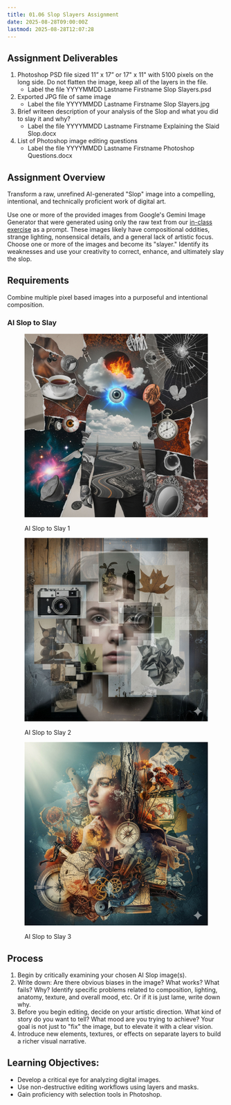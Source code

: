 ```yaml
---
title: 01.06 Slop Slayers Assignment
date: 2025-08-28T09:00:00Z
lastmod: 2025-08-28T12:07:28
---
```


## Assignment Deliverables

1. Photoshop PSD file sized 11” x 17” or 17" x 11" with 5100 pixels on the long side. Do not flatten the image, keep all of the layers in the file.
   - Label the file YYYYMMDD Lastname Firstname Slop Slayers.psd
2. Exported JPG file of same image
   - Label the file YYYYMMDD Lastname Firstname Slop Slayers.jpg
3. Brief writeen description of your analysis of the Slop and what you did to slay it and why?
   - Label the file YYYYMMDD Lastname Firstname Explaining the Slaid Slop.docx
4. List of Photoshop image editing questions
   - Label the file YYYYMMDD Lastname Firstname Photoshop Questions.docx

## Assignment Overview

Transform a raw, unrefined AI-generated "Slop" image into a compelling, intentional, and technically proficient work of digital art.

Use one or more of the provided images from Google's Gemini Image Generator that were generated using only the raw text from our [in-class exercise](./01-02-make-new-original-content-now-in-class-exercise.md) as a prompt. These images likely have compositional oddities, strange lighting, nonsensical details, and a general lack of artistic focus. Choose one or more of the images and become its "slayer." Identify its weaknesses and use your creativity to correct, enhance, and ultimately slay the slop.

## Requirements

Combine multiple pixel based images into a purposeful and intentional composition.

### AI Slop to Slay

<div class="gallery-grid">
<figure>

[![AI Slop to Slay 1](./2025-08-28-AI-Slop-to-Slay-1.jpg)](./2025-08-28-AI-Slop-to-Slay-1.jpg)

<figcaption>

AI Slop to Slay 1

</figcaption>
</figure>

<figure>

[![AI Slop to Slay 2](./2025-08-28-AI-Slop-to-Slay-2.jpg)](./2025-08-28-AI-Slop-to-Slay-2.jpg)

<figcaption>

AI Slop to Slay 2

</figcaption>
</figure>

<figure>

[![AI Slop to Slay 3](./2025-08-28-AI-Slop-to-Slay-3.jpg)](./2025-08-28-AI-Slop-to-Slay-3.jpg)

<figcaption>

AI Slop to Slay 3

</figcaption>
</figure>

</div>

## Process

1. Begin by critically examining your chosen AI Slop image(s).
2. Write down: Are there obvious biases in the image? What works? What fails? Why? Identify specific problems related to composition, lighting, anatomy, texture, and overall mood, etc. Or if it is just lame, write down why.
3. Before you begin editing, decide on your artistic direction. What kind of story do you want to tell? What mood are you trying to achieve? Your goal is not just to "fix" the image, but to elevate it with a clear vision.
4. Introduce new elements, textures, or effects on separate layers to build a richer visual narrative.

## Learning Objectives:

- Develop a critical eye for analyzing digital images.
- Use non-destructive editing workflows using layers and masks.
- Gain proficiency with selection tools in Photoshop.
